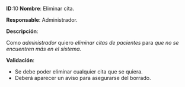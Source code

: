 **ID**:10 **Nombre**: Eliminar cita.

**Responsable**: Administrador.

**Descripción**:

Como *administrador* quiero *eliminar citas de pacientes* para *que no se encuentren más en el sistema*.

**Validación**:

* Se debe poder eliminar cualquier cita que se quiera.
* Deberá aparecer un aviso para asegurarse del borrado.
